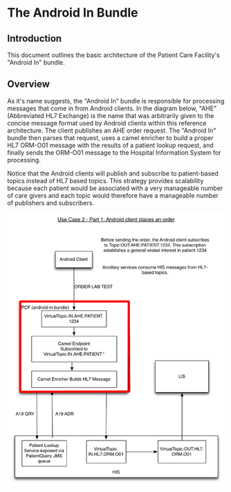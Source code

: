 The Android In Bundle
========
Introduction
--------
This document outlines the basic architecture of the Patient Care Facility's "Android In" bundle.

Overview
--------
As it's name suggests, the "Android In" bundle is responsible for processing messages that come in from Android clients. In the diagram below, "AHE" (Abbreviated HL7 Exchange) is the name that was arbitrarily given to the concise message format used by Android clients within this reference architecture. The client publishes an AHE order request. The "Android In" bundle then parses that request, uses a camel enricher to build a proper HL7 ORM-O01 message with the results of a patient lookup request, and finally sends the ORM-O01 message to the Hospital Information System for processing.

Notice that the Android clients will publish and subscribe to patient-based topics instead of HL7 based topics. This strategy provides scalability because each patient would be associated with a very manageable number of care givers and each topic would therefore have a manageable number of publishers and subscribers.


![Overview Image](./androidIn.png "Architectural Overview")

